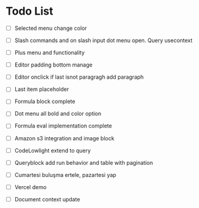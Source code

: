 <!-- markdownlint-disable -->
# Todo List


- [ ] Selected menu change color

- [ ] Slash commands and on slash input dot menu open. Query usecontext

- [ ] Plus menu and functionality

- [ ] Editor padding bottom manage

- [ ] Editor onclick if last isnot paragragh add paragraph

- [ ] Last item placeholder

- [ ] Formula block complete

- [ ] Dot menu all bold and color option

- [ ] Formula eval implementation complete

- [ ] Amazon s3 integration and image block

- [ ] CodeLowlight extend to query

- [ ] Queryblock add run behavior and table with pagination

- [ ] Cumartesi buluşma ertele, pazartesi yap

- [ ] Vercel demo

- [ ] Document context update